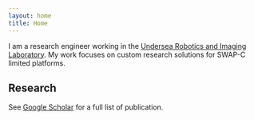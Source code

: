 ```yaml
---
layout: home
title: Home
---
```


<!-- ## About ## -->

I am a research engineer working in the [Undersea Robotics and Imaging Laboratory](https://web.uri.edu/uril/).
My work focuses on custom research solutions for SWAP-C limited platforms. 

## Research ##

See [Google
Scholar](https://scholar.google.com/citations?user=8ZeEhYYAAAAJ&hl=en)
for a full list of publication.

<!-- ## Projects ## -->

<!-- ## Fun ## -->
